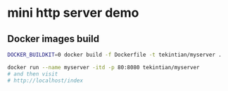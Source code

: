 # mini http server demo



## Docker images build

~~~sh
DOCKER_BUILDKIT=0 docker build -f Dockerfile -t tekintian/myserver .
~~~


~~~sh
docker run --name myserver -itd -p 80:8080 tekintian/myserver
# and then visit 
# http://localhost/index
~~~

